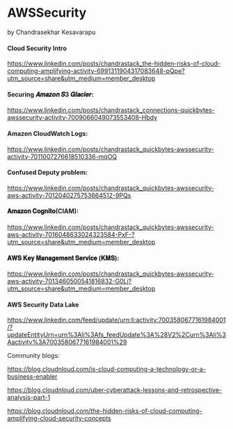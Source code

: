 # AWSSecurity
by Chandrasekhar Kesavarapu

#### Cloud Security Intro
https://www.linkedin.com/posts/chandrastack_the-hidden-risks-of-cloud-computing-amplifying-activity-6991311904317083648-pQpe?utm_source=share&utm_medium=member_desktop

#### Securing 𝑨𝒎𝒂𝒛𝒐𝒏 𝑺3 𝑮𝒍𝒂𝒄𝒊𝒆𝒓:
https://www.linkedin.com/posts/chandrastack_connections-quickbytes-awssecurity-activity-7009066049073553408-Hbdy

#### Amazon CloudWatch Logs:
https://www.linkedin.com/posts/chandrastack_quickbytes-awssecurity-activity-7011007276618510336-mqOQ

#### Confused Deputy problem:
https://www.linkedin.com/posts/chandrastack_quickbytes-awssecurity-aws-activity-7012040275753664512-9PQs

#### 𝐀𝐦𝐚𝐳𝐨𝐧 𝐂𝐨𝐠𝐧𝐢𝐭𝐨(CIAM):
https://www.linkedin.com/posts/chandrastack_quickbytes-awssecurity-aws-activity-7016048633024323584-PxF-?utm_source=share&utm_medium=member_desktop

#### 𝐀𝐖𝐒 𝐊𝐞𝐲 𝐌𝐚𝐧𝐚𝐠𝐞𝐦𝐞𝐧𝐭 𝐒𝐞𝐫𝐯𝐢𝐜𝐞 (𝐊𝐌𝐒):
https://www.linkedin.com/posts/chandrastack_quickbytes-awssecurity-aws-activity-7013460500541816832-G0Lj?utm_source=share&utm_medium=member_desktop

#### AWS Security Data Lake
https://www.linkedin.com/feed/update/urn:li:activity:7003580677161984001/?updateEntityUrn=urn%3Ali%3Afs_feedUpdate%3A%28V2%2Curn%3Ali%3Aactivity%3A7003580677161984001%29


Community blogs:

https://blog.cloudnloud.com/is-cloud-computing-a-technology-or-a-business-enabler

https://blog.cloudnloud.com/uber-cyberattack-lessons-and-retrospective-analysis-part-1

https://blog.cloudnloud.com/the-hidden-risks-of-cloud-computing-amplifying-cloud-security-concepts
